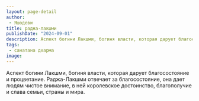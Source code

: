 ```yaml
---
layout: page-detail
author:
 - Яшодеви
title: раджа-лакшми
publishDate: "2024-09-01"
description: Аспект богини Лакшми, богиня власти, которая дарует благосостояние и процветание. Раджа-Лакшми отвечает за благосостояние, она дает людям чистое внимание, в ней королевское достоинство, благополучие и слава семьи, страны и мира.
tags:
 - санатана дхарма
image: 
---
```


Аспект богини Лакшми, богиня власти, которая дарует благосостояние и процветание. Раджа-Лакшми отвечает за благосостояние, она дает людям чистое внимание, в ней королевское достоинство, благополучие и слава семьи, страны и мира.

